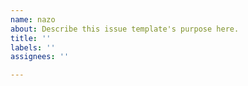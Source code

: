 ```yaml
---
name: nazo
about: Describe this issue template's purpose here.
title: ''
labels: ''
assignees: ''

---
```



